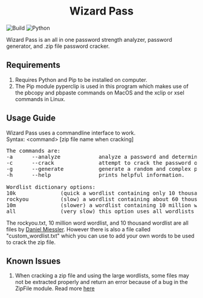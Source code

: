 <h1 align='center'>Wizard Pass</h1>

![Build](https://img.shields.io/badge/Build_Status-Complete-green)
![Python](https://img.shields.io/badge/Python-3-blue)

Wizard Pass is an all in one password strength analyzer, password generator, and .zip file password cracker.


## Requirements
1) Requires Python and Pip to be installed on computer.
2) The Pip module pyperclip is used in this program which makes use of the pbcopy and pbpaste commands on MacOS and 
the xclip or xsel commands in Linux.


## Usage Guide
Wizard Pass uses a commandline interface to work. <br>
Syntax: &#60;command&#62; [zip file name when cracking]

<pre>
The commands are:
-a      --analyze            analyze a password and determine it's complexity
-c      --crack              attempt to crack the password of a .zip file using wordlists by Daniel Miessler
-g      --generate           generate a random and complex password
-h      --help               prints helpful information.

Wordlist dictionary options:
10k              (quick a wordlist containing only 10 thousand words to be used.
rockyou          (slow) a wordlist containing about 60 thousand words
10m              (slower) a wordlist containing 10 million words
all              (very slow) this option uses all wordlists in this program.
</pre>

The rockyou.txt, 10 million word wordlist, and 10 thousand wordlist are all files by [Daniel Miessler](https://github.com/danielmiessler). However there is also a file called "custom_wordlist.txt" which you can use to add your own words to be used to crack the zip file.


## Known Issues
1) When cracking a zip file and using the large wordlists, some files may not be extracted properly and return an error because of a bug in the ZipFile module. Read more [here](https://github.com/python/cpython/pull/12242)
